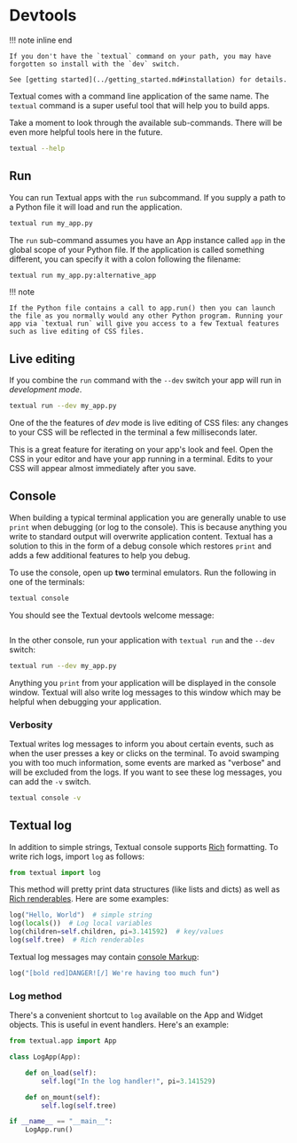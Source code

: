 # Devtools

!!! note inline end

    If you don't have the `textual` command on your path, you may have forgotten so install with the `dev` switch.
    
    See [getting started](../getting_started.md#installation) for details.



Textual comes with a command line application of the same name. The `textual` command is a super useful tool that will help you to build apps.

Take a moment to look through the available sub-commands. There will be even more helpful tools here in the future.

```bash
textual --help
```


## Run

You can run Textual apps with the `run` subcommand. If you supply a path to a Python file it will load and run the application.

```bash
textual run my_app.py
```

The `run` sub-command assumes you have an App instance called `app` in the global scope of your Python file. If the application is called something different, you can specify it with a colon following the filename:

```bash
textual run my_app.py:alternative_app
```

!!! note

    If the Python file contains a call to app.run() then you can launch the file as you normally would any other Python program. Running your app via `textual run` will give you access to a few Textual features such as live editing of CSS files.


## Live editing

If you combine the `run` command with the `--dev` switch your app will run in *development mode*.

```bash
textual run --dev my_app.py
```

One of the the features of *dev* mode is live editing of CSS files: any changes to your CSS will be reflected in the terminal a few milliseconds later.

This is a great feature for iterating on your app's look and feel. Open the CSS in your editor and have your app running in a terminal. Edits to your CSS will appear almost immediately after you save. 

## Console

When building a typical terminal application you are generally unable to use `print` when debugging (or log to the console). This is because anything you write to standard output will overwrite application content. Textual has a solution to this in the form of a debug console which restores `print` and adds a few additional features to help you debug.

To use the console, open up **two** terminal emulators. Run the following in one of the terminals:

```bash
textual console
```

You should see the Textual devtools welcome message:

```{.textual title="textual console" path="docs/examples/getting_started/console.py", press="_,_"}
```

In the other console, run your application with `textual run` and the `--dev` switch:

```bash
textual run --dev my_app.py
```

Anything you `print` from your application will be displayed in the console window. Textual will also write log messages to this window which may be helpful when debugging your application.


### Verbosity

Textual writes log messages to inform you about certain events, such as when the user presses a key or clicks on the terminal. To avoid swamping you with too much information, some events are marked as "verbose" and will be excluded from the logs. If you want to see these log messages, you can add the `-v` switch.

```bash
textual console -v
```

## Textual log

In addition to simple strings, Textual console supports [Rich](https://rich.readthedocs.io/en/latest/) formatting. To write rich logs, import `log` as follows:

```python
from textual import log
```

This method will pretty print data structures (like lists and dicts) as well as [Rich renderables](https://rich.readthedocs.io/en/stable/protocol.html). Here are some examples:

```python
log("Hello, World")  # simple string
log(locals())  # Log local variables
log(children=self.children, pi=3.141592)  # key/values
log(self.tree)  # Rich renderables
```

Textual log messages may contain [console Markup](https://rich.readthedocs.io/en/stable/markup.html):

```python
log("[bold red]DANGER![/] We're having too much fun")
```

### Log method

There's a convenient shortcut to `log` available on the App and Widget objects. This is useful in event handlers. Here's an example:

```python
from textual.app import App

class LogApp(App):

    def on_load(self):
        self.log("In the log handler!", pi=3.141529)

    def on_mount(self):
        self.log(self.tree)

if __name__ == "__main__":
    LogApp.run()

```

